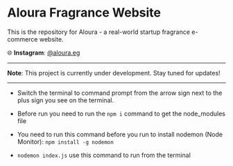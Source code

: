 # Aloura Fragrance Website

This is the repository for Aloura - a real-world startup fragrance e-commerce website.  

🌐 **Instagram**: [@aloura.eg](https://www.instagram.com/aloura.eg/)  

---

**Note**: This project is currently under development. Stay tuned for updates!

---

- Switch the terminal to command prompt from the arrow sign next to the plus sign you see on the terminal.
- Before run you need to run the `npm i` command to get the node_modules file

- You need to run this command before you run to install nodemon (Node Monitor): `npm install -g nodemon`
- `nodemon index.js` use this command to run from the terminal


